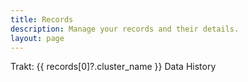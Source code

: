 ```yaml
---
title: Records
description: Manage your records and their details.
layout: page
---
```


<script setup>

    import { onMounted, ref, getCurrentInstance } from 'vue';
    import Firewall from '../../components/Firewall.vue';
    import History from '../../components/records/History.vue';
    import JsonViewer from '../../components/records/JsonViewer.vue';
    import GridView from '../../components/records/GridView.vue';

    const instance = getCurrentInstance();
    const supabase = instance.appContext.config.globalProperties.$supabase;

    const urlParams = typeof window !== 'undefined' ? new URLSearchParams(window.location.search) : new URLSearchParams();
    const clusterId = urlParams.get('clusterId');

    const records = ref([]);
    const tab = ref(null);
    const schema = ref(null);

    const toggle_data_view = ref(0);

    async function fetchRecordsByCluster(_clusterId) {
        const { data, error } = await supabase
            .from('records')
            .select('*')
            .eq('cluster_id', _clusterId);

        if (error) {
            console.error('Error fetching records:', error);
        } else {
            // tab.value from recordId
            tab.value = data.length > 0 ? data[0].id : null;

            // Sort by plot_name
            records.value = data.sort((a, b) => a.plot_name - b.plot_name);
        }
    }
    async function fetchSchemaFromSupabaseStorage() {
        const { data, error } = await supabase
            .storage
            .from('validation')
            .download('v27/validation.json');

        if (error) {
            console.error('Error fetching schema:', error);
            return;
        }

        try {
            const schemaTxt = await data.text();
            const schemaJson = JSON.parse(schemaTxt);
            schema.value = schemaJson.properties?.plot?.items || null;
            console.log('Fetched schema:', schema.value);
        } catch (error) {
            console.error('Error parsing schema:', error);
        }
    }

    function historyBack() {
        window.history.back();
    }

    onMounted(async () => {
        if (clusterId) {
            await fetchSchemaFromSupabaseStorage();
            await fetchRecordsByCluster(clusterId);
        }
    });

</script>

<Firewall>
    <v-toolbar>
        <template v-slot:prepend>
            <v-btn icon="mdi-arrow-left" @click="historyBack"></v-btn>
        </template>
        <v-toolbar-title>Trakt: {{ records[0]?.cluster_name }}</v-toolbar-title>
        <template v-slot:extension>
            <v-tabs v-model="tab" fixed-tabs>
                <v-tab
                    v-for="record in records"
                    :key="record.id"
                    :value="record.id"
                >
                    {{ record.plot_name }}
                </v-tab>
            </v-tabs>
        </template>
    </v-toolbar>
    <v-tabs-window v-model="tab" class="ma-11">
        <v-tabs-window-item
            v-for="record in records"
            :key="record.id"
            :value="record.id"
        >
            <v-card>
                <v-toolbar color="transparent" dense>
                    <v-toolbar-title>Data</v-toolbar-title>
                    <template v-slot:append>
                        <v-btn-toggle v-model="toggle_data_view" rounded="xl" variant="outlined">
                            <v-btn>
                                <v-icon>mdi-view-list</v-icon>
                            </v-btn>
                            <v-btn>
                                <v-icon>mdi-code-braces</v-icon>
                            </v-btn>
                        </v-btn-toggle>
                    </template>
                </v-toolbar>
                <v-card-text v-if="toggle_data_view === 1">
                    <JsonViewer :data="record.previous_properties" :schema="schema" />
                </v-card-text>
                <GridView  v-if="toggle_data_view === 0" :data="record.previous_properties" :schema="schema" />
            </v-card>
            <v-card class="mt-11">
                <v-toolbar color="transparent">
                    <v-toolbar-title>History</v-toolbar-title>
                </v-toolbar>
                <v-card-text>
                    <History :plot_id="record.plot_id" />
                </v-card-text>
            </v-card>
        </v-tabs-window-item>
    </v-tabs-window>
</Firewall>